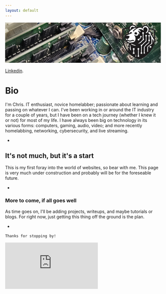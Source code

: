 ```yaml
---
layout: default
---
```

![Picture](techbannerBT.jpg)


[Linkedin](https://www.linkedin.com/in/chrisbrownbt603/).


# Bio
I'm Chris. IT enthusiast, novice homelabber; passionate about learning and passing on whatever I can.
I've been working in or around the IT industry for a couple of years, but I have been on a tech journey (whether I knew it or not) for most of my life.
I have always been big on technology in its various forms: computers, gaming, audio, video; and more recently homelabbing, networking, cybersecurity, and live streaming.

-

## It's not much, but it's a start
This is my first foray into the world of websites, so bear with me. This page is very much under construction and probably will be for the foreseable future.

-

### More to come, if all goes well
As time goes on, I'll be adding projects, writeups, and maybe tutorials or blogs. For right now, just getting this thing off the ground is the plan.

-

```
Thanks for stopping by!
```
<iframe src="https://tryhackme.com/api/v2/badges/public-profile?userPublicId=2551873" style='border:none;'></iframe>

